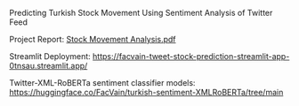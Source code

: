 Predicting Turkish Stock Movement Using Sentiment Analysis of Twitter Feed

Project Report: [Stock Movement Analysis.pdf](https://github.com/user-attachments/files/18657220/Stock.Movement.Analysis.pdf)

Streamlit Deployment:
https://facvain-tweet-stock-prediction-streamlit-app-0tnsau.streamlit.app/

Twitter-XML-RoBERTa sentiment classifier models:
https://huggingface.co/FacVain/turkish-sentiment-XMLRoBERTa/tree/main
